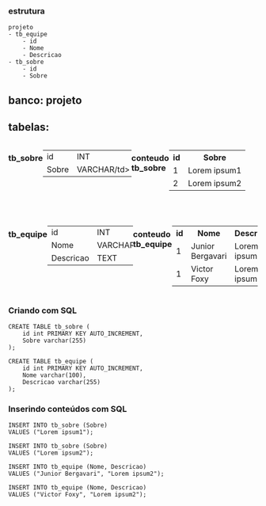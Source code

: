 ### estrutura
    projeto
    - tb_equipe
        - id
        - Nome
        - Descricao
    - tb_sobre
        - id
        - Sobre

## banco: projeto

## tabelas: 
<div style="display:flex;">
<h3>tb_sobre</h3>
  <table>
    <tr>
      <td>id</td>
      <td>INT</td>
      <td>11</td>
      <td>PRIMARY</td>
      <td>A.I</td>
    </tr>
    <tr>
      <td>Sobre</td>
      <td>VARCHAR/td>
      <td>255</td>
      <td></td>
      <td></td>
    </tr>
  </table>

<h3>conteudo tb_sobre</h3>
  <table>
    <tr>
      <th>id</th>
      <th>Sobre</th>
    </tr>
    <tr>
      <td>1</td>
      <td>Lorem ipsum1</td>
    </tr>
    <tr>
      <td>2</td>
      <td>Lorem ipsum2</td>
    </tr>
  </table>
</div>

#

<div style="display:flex;">
<h3>tb_equipe</h3>
  <table>
    <tr>
      <td>id</td>
      <td>INT</td>
      <td>11</td>
      <td>PRIMARY</td>
      <td>A.I</td>
    </tr>
    <tr>
      <td>Nome</td>
      <td>VARCHAR</td>
      <td>100</td>
      <td></td>
      <td></td>
    </tr>
    <tr>
      <td>Descricao</td>
      <td>TEXT</td>
      <td>255</td>
      <td></td>
      <td></td>
    </tr>
  </table>

<h3>conteudo tb_equipe</h3>
  <table>
    <tr>
      <th>id</th>
      <th>Nome</th>
      <th>Descricao</th>
    </tr>
    <tr>
      <td>1</td>
      <td>Junior Bergavari</td>
      <td>Lorem ipsum1</td>
    </tr>
    <tr>
      <td>1</td>
      <td>Victor Foxy</td>
      <td>Lorem ipsum2</td>
    </tr>
  </table>
</div>

### Criando com SQL

    CREATE TABLE tb_sobre (
        id int PRIMARY KEY AUTO_INCREMENT,
        Sobre varchar(255)
    );

    CREATE TABLE tb_equipe (
        id int PRIMARY KEY AUTO_INCREMENT,
        Nome varchar(100),
        Descricao varchar(255)
    );

### Inserindo conteúdos com SQL

    INSERT INTO tb_sobre (Sobre)
    VALUES ("Lorem ipsum1");
    
    INSERT INTO tb_sobre (Sobre)
    VALUES ("Lorem ipsum2");

    INSERT INTO tb_equipe (Nome, Descricao)
    VALUES ("Junior Bergavari", "Lorem ipsum2");
    
    INSERT INTO tb_equipe (Nome, Descricao)
    VALUES ("Victor Foxy", "Lorem ipsum2");
